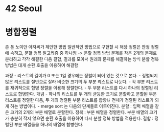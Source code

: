 # 42 Seoul

# 병합정렬

존 폰 노이만 아저씨가 제안한 방법
일반적인 방법으로 구현할 시 해당 정렬은 안정 정렬에 속하고, 분할 정복 알고리즘 중 하나임
	-> 분할 정복 방법
		문제를 작은 2개의 문제로 분리하고 각각 해결한 다음 결합, 결과를 모아서 원래의 문제를 해결하는 방식
		분할 정복 방법은 대개 순환 호출을 이용하여 해결함

과정
	- 리스트의 길이가 0 또는 1일 경우에는 정렬이 되어 있는 것으로 본다.
	- 정렬되지 않은 리스트를 절반으로 잘라 비슷한 크기의 두 부분 리스트로 나눈다.
	- 각 부분 리스트를 재귀적으로 합병 정렬을 이용해 정렬한다.
	- 두 부분 리스트를 다시 하나의 정렬된 리스트로 합병한다.
개념
	- 하나의 리스트를 두 개의 균등한 크기로 분할하고 분할된 부분 리스트를 정렬한 다음, 두 개의 정렬된 부분 리스트를 합항녀 전체가 정렬된 리스트가 되게 하는 방법이다.
	- merge sort 는 다음의 단계들로 이루어진다.
		분할 : 입력 배열을 같은 크기의 2개의 부분 배열로 분할한다.
		정복 : 부분 배열을 정렬한다. 부분 배열의 크기가 충분히 작지 않으면 순환 호출을 이용하여 다시 분할 정복 방법을 적용한다.
		결합 : 정렬된 부분 배열들을 하나의 배열에 합병한다.